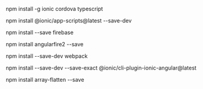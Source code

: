 npm install -g ionic cordova typescript

npm install @ionic/app-scripts@latest --save-dev

npm install --save firebase

npm install angularfire2 --save

npm install --save-dev webpack

npm install --save-dev --save-exact @ionic/cli-plugin-ionic-angular@latest

npm install array-flatten --save


